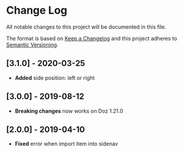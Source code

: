 # Change Log
All notable changes to this project will be documented in this file.

The format is based on [Keep a Changelog](http://keepachangelog.com/)
and this project adheres to [Semantic Versioning](http://semver.org/).

## [3.1.0] - 2020-03-25
- **Added** side position: left or right

## [3.0.0] - 2019-08-12
- **Breaking changes** now works on Doz 1.21.0

## [2.0.0] - 2019-04-10
- **Fixed** error when import item into sidenav


